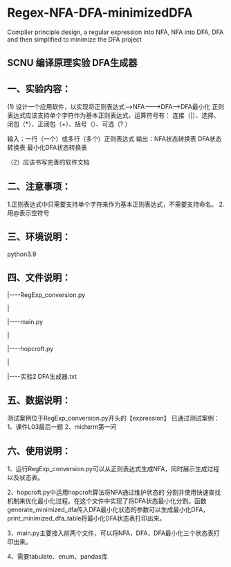 # Regex-NFA-DFA-minimizedDFA
Compiler principle design, a regular expression into NFA, NFA into DFA, DFA and then simplified to minimize the DFA project

## SCNU 编译原理实验 DFA生成器

## 一、实验内容：
(1) 设计一个应用软件，以实现将正则表达式-->NFA--->DFA-->DFA最小化
正则表达式应该支持单个字符作为基本正则表达式，运算符号有： 连接（|）、选择、闭包（*）、正闭包（+）、括号（）、可选（? ）

 输入：一行（一个）或多行（多个）正则表达式
 输出：NFA状态转换表
      DFA状态转换表
      最小化DFA状态转换表
 
（2）应该书写完善的软件文档

## 二、注意事项：
1.正则表达式中只需要支持单个字符来作为基本正则表达式，不需要支持命名。
2.用@表示空符号

## 三、环境说明：

python3.9

## 四、文件说明：
|----RegExp_conversion.py

|

|----main.py

|

|----hopcroft.py

|

|----实验2 DFA生成器.txt

## 五、数据说明：
测试案例位于RegExp_conversion.py开头的【expression】
已通过测试案例：
1、课件L03最后一题
2、midterm第一问

## 六、使用说明：
1、运行RegExp_conversion.py可以从正则表达式生成NFA，同时展示生成过程以及状态表。

2、hopcroft.py中运用hopcroft算法将NFA通过维护状态的
分割并使用快速查找机制来优化最小化过程。在这个文件中实现了将DFA状态最小化分割。函数generate_minimized_dfa传入DFA最小化状态的参数可以生成最小化DFA，print_minimized_dfa_table将最小化DFA状态表打印出来。

3、main.py主要接入前两个文件，可以将NFA，DFA，DFA最小化三个状态表打印出来。

4、需要tabulate、enum、pandas库
